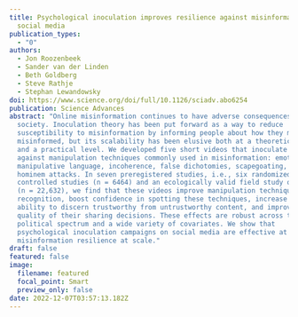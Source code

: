 ```yaml
---
title: Psychological inoculation improves resilience against misinformation on
  social media
publication_types:
  - "0"
authors:
  - Jon Roozenbeek
  - Sander van der Linden
  - Beth Goldberg
  - Steve Rathje
  - Stephan Lewandowsky
doi: https://www.science.org/doi/full/10.1126/sciadv.abo6254
publication: Science Advances
abstract: "Online misinformation continues to have adverse consequences for
  society. Inoculation theory has been put forward as a way to reduce
  susceptibility to misinformation by informing people about how they might be
  misinformed, but its scalability has been elusive both at a theoretical level
  and a practical level. We developed five short videos that inoculate people
  against manipulation techniques commonly used in misinformation: emotionally
  manipulative language, incoherence, false dichotomies, scapegoating, and ad
  hominem attacks. In seven preregistered studies, i.e., six randomized
  controlled studies (n = 6464) and an ecologically valid field study on YouTube
  (n = 22,632), we find that these videos improve manipulation technique
  recognition, boost confidence in spotting these techniques, increase people’s
  ability to discern trustworthy from untrustworthy content, and improve the
  quality of their sharing decisions. These effects are robust across the
  political spectrum and a wide variety of covariates. We show that
  psychological inoculation campaigns on social media are effective at improving
  misinformation resilience at scale."
draft: false
featured: false
image:
  filename: featured
  focal_point: Smart
  preview_only: false
date: 2022-12-07T03:57:13.182Z
---
```

